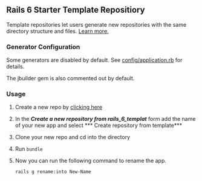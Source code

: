 ## Rails 6 Starter Template Repositiory

Template repositories let users generate new repositories with the same directory structure and files. [Learn more.](https://docs.github.com/en/free-pro-team@latest/github/creating-cloning-and-archiving-repositories/creating-a-repository-from-a-template)

###  Generator Configuration
Some generators are disabled by default. See [config/application.rb](config/application.rb) for details.

 The jbuilder gem is also commented out by default.

### Usage

1. Create a new repo by [clicking here](https://github.com/davidteren/rails_6_template/generate)
2. In the ***Create a new repository from rails_6_templat*** form add the name of your new app and select *** Create repository from template***
3. Clone your new repo and cd into the directory
4. Run `bundle`
5. Now you can run the following command to rename the app.

       rails g rename:into New-Name
